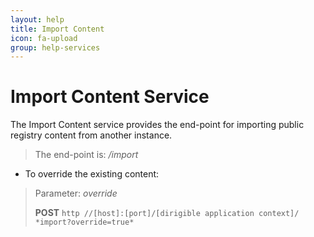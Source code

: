 ```yaml
---
layout: help
title: Import Content
icon: fa-upload
group: help-services
---
```


Import Content Service
===

The Import Content service provides the end-point for importing public registry content from another instance.

> The end-point is: */import*

* To override the existing content:


> Parameter: *override*
> 
> **POST** `http //[host]:[port]/[dirigible application context]/ *import?override=true*`

